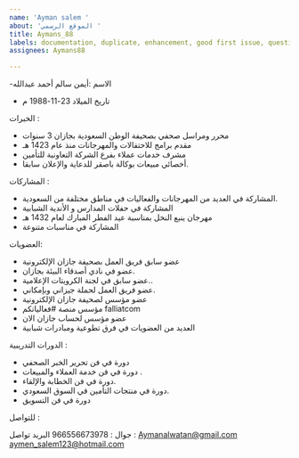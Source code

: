```yaml
---
name: 'Ayman salem '
about: 'الموقع الرسمي '
title: Aymans_88
labels: documentation, duplicate, enhancement, good first issue, question
assignees: Aymans88

---
```


-الاسم :أيمن سالم أحمد عبدالله
- تاريخ الميلاد 23-11-1988 م

الخبرات :
- محرر ومراسل صحفي بصحيفة الوطن السعودية بجازان 3 سنوات 
- مقدم برامج للاحتفالات والمهرجانات منذ عام 1423 هـ
- مشرف خدمات عملاء بفرع الشركة التعاونية للتأمين 
- أخصائي مبيعات بوكالة باصقر للدعاية والإعلان سابقا.


المشاركات :
- المشاركة في العديد من المهرجانات والفعاليات في مناطق مختلفة من السعودية. 
 - المشاركة في حفلات المدارس و الأندية الشبابية 
 - مهرجان ينبع النخل بمناسبة عيد الفطر المبارك لعام 1432 هـ
- المشاركة في مناسبات  متنوعة


العضويات:
- عضو سابق فريق العمل بصحيفة جازان الإلكترونية
- عضو في نادي أصدقاء البيئة بجازان.
- عضو سابق في لجنة الكرويتات الإعلامية.. 
- عضو فريق العمل لحملة جيزاني وبإمكاني.
- عضو مؤسس لصحيفة جازان الإلكترونية 
- مؤسس منصة #فعالياتكم falliatcom 
- عضو مؤسس لحساب جازان الان
- العديد من العضويات في فرق تطوعية ومبادرات شبابية 

الدورات التدريبية :
- دورة في فن تحرير الخبر الصحفي  
- دورة في فن خدمة العملاء والمبيعات .
- دورة في فن الخطابة والإلقاء. 
- دورة في منتجات التأمين في السوق السعودي.
- دورة في فن التسويق 

للتواصل :

جوال : 966556673978
البريد تواصل  :
Aymanalwatan@gmail.com 
 aymen_salem123@hotmail.com
